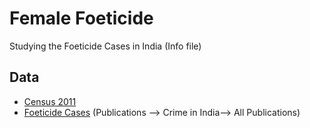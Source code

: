 # Female Foeticide
Studying the Foeticide Cases in India (Info file)
## Data
* [Census 2011](http://www.census2011.co.in/states.php)
* [Foeticide Cases](http://ncrb.nic.in/indexprev.htm) (Publications --> Crime in India--> All Publications)
